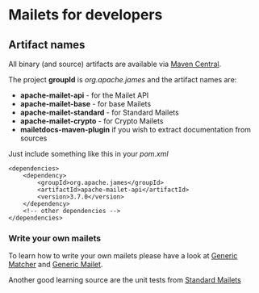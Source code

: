 Mailets for developers
======================

## Artifact names

All binary (and source) artifacts are available via [Maven Central](http://repo.maven.apache.org/maven2).

The project **groupId** is *org.apache.james* and the artifact names are:

* **apache-mailet-api** - for the Mailet API
* **apache-mailet-base** - for base Mailets
* **apache-mailet-standard** - for Standard Mailets
* **apache-mailet-crypto** - for Crypto Mailets
* **mailetdocs-maven-plugin** if you wish to extract documentation from sources

Just include something like this in your *pom.xml*

~~~
<dependencies>
    <dependency>
        <groupId>org.apache.james</groupId>
        <artifactId>apache-mailet-api</artifactId>
        <version>3.7.0</version>
    </dependency>
    <!-- other dependencies -->
</dependencies>
~~~

### Write your own mailets

To learn how to write your own mailets please have a look at
<a href="https://github.com/apache/james-project/blob/master/mailet/base/src/main/java/org/apache/mailet/base/GenericMatcher.java">Generic Matcher</a> and
<a href="https://github.com/apache/james-project/blob/master/mailet/base/src/main/java/org/apache/mailet/base/GenericMailet.java">Generic Mailet</a>.

Another good learning source are the unit tests from
<a href="https://github.com/apache/james-project/tree/master/mailet/standard/src/main/java/org/apache/james/transport">Standard Mailets</a>


